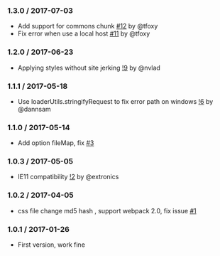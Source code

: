 ### 1.3.0 / 2017-07-03

- Add support for commons chunk [#12](https://github.com/shepherdwind/css-hot-loader/pull/12) by @tfoxy
- Fix error when use a local host [#11](https://github.com/shepherdwind/css-hot-loader/pull/11) by @tfoxy

### 1.2.0 / 2017-06-23

- Applying styles without site jerking [!9](https://github.com/shepherdwind/css-hot-loader/pull/9) by @nvlad

### 1.1.1 / 2017-05-18

- Use loaderUtils.stringifyRequest to fix error path on windows [!6](https://github.com/shepherdwind/css-hot-loader/pull/6) by @dannsam

### 1.1.0 / 2017-05-14

- Add option fileMap, fix [#3](https://github.com/shepherdwind/css-hot-loader/issues/3)

### 1.0.3 / 2017-05-05

- IE11 compatibility [!2](https://github.com/shepherdwind/css-hot-loader/pull/2)
by @extronics

### 1.0.2 / 2017-04-05

- css file change md5 hash , support webpack 2.0, fix issue [#1](https://github.com/shepherdwind/css-hot-loader/issues/1)

### 1.0.1 / 2017-01-26

- First version, work fine
